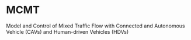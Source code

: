 # MCMT
Model and Control of Mixed Traffic Flow with Connected and Autonomous Vehicle (CAVs) and Human-driven Vehicles (HDVs)

